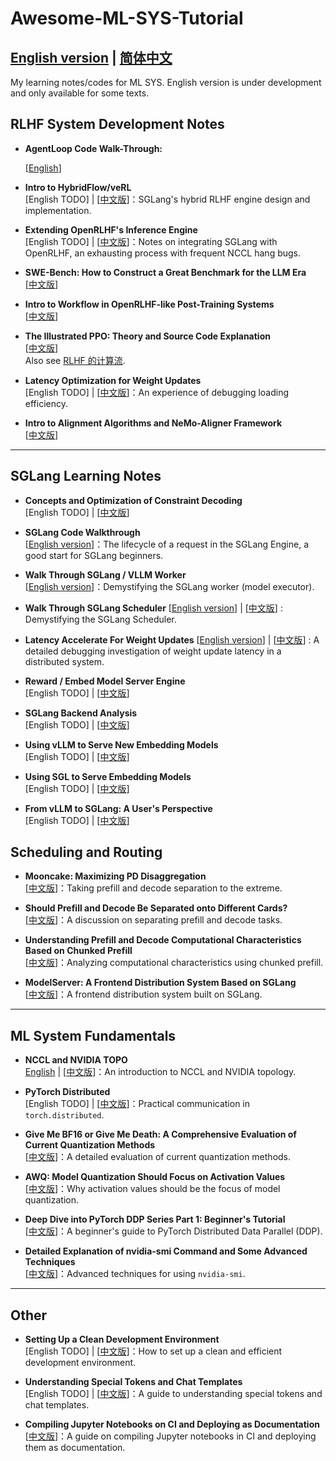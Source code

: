 # Awesome-ML-SYS-Tutorial 
## [English version](./README-eng.md) | [简体中文](./README.md)

My learning notes/codes for ML SYS.  English version is under development and only available for some texts.

## RLHF System Development Notes

- **AgentLoop Code Walk-Through:** 
  
  [[English](https://github.com/zhaochenyang20/Awesome-ML-SYS-Tutorial/blob/main/rlhf/verl/agent-loop/agentLoop_EN.md)]
  
- **Intro to HybridFlow/veRL**  
  [English TODO] | [[中文版](./rlhf/verl/readme.md)]：SGLang's hybrid RLHF engine design and implementation.

- **Extending OpenRLHF's Inference Engine**  
  [English TODO] | [[中文版](./rlhf/OpenRLHF/develop-log.md)]：Notes on integrating SGLang with OpenRLHF, an exhausting process with frequent NCCL hang bugs.

- **SWE-Bench: How to Construct a Great Benchmark for the LLM Era**  
  [[中文版](https://zhuanlan.zhihu.com/p/16292266518)] 

- **Intro to Workflow in OpenRLHF-like Post-Training Systems**  
  [[中文版](./rlhf/OpenRLHF/readme.md)] 

- **The Illustrated PPO: Theory and Source Code Explanation**  
  [[中文版](https://zhuanlan.zhihu.com/p/677607581)]  
  Also see [RLHF 的计算流](https://github.com/zhaochenyang20/Awesome-ML-SYS-Tutorial/tree/main/rlhf/OpenRLHF#rlhf-%E7%9A%84%E8%AE%A1%E7%AE%97%E6%B5%81).

- **Latency Optimization for Weight Updates**  
  [English TODO] | [[中文版](./sglang/latency-accelerte-for-weight-updates/readme.md)]：An experience of debugging loading efficiency.

- **Intro to Alignment Algorithms and NeMo-Aligner Framework**  
  [[中文版](https://zhuanlan.zhihu.com/p/5220718268)] 

---

## SGLang Learning Notes

- **Concepts and Optimization of Constraint Decoding**  
  [English TODO] | [[中文版](./sglang/constraint-decoding/readme.md)] 

- **SGLang Code Walkthrough**  
  [[English version](./sglang/code-walk-through/readme.md)]：The lifecycle of a request in the SGLang Engine, a good start for SGLang beginners.

- **Walk Through SGLang / VLLM Worker**  
  [[English version](./sglang/sglang-worker/readme.md)]：Demystifying the SGLang worker (model executor).

- **Walk Through SGLang Scheduler**
  [[English version](./sglang/sglang-scheduler/readme.md)] | [[中文版](./sglang/sglang-scheduler/readme-CN.md)] : Demystifying the SGLang Scheduler.

- **Latency Accelerate For Weight Updates**
  [[English version](./sglang/latency-accelerte-for-weight-updates/readme.md)] | [[中文版](./sglang/latency-accelerte-for-weight-updates/readme-CN.md)] : A detailed debugging investigation of weight update latency in a distributed system.

- **Reward / Embed Model Server Engine**  
  [English TODO] | [[中文版](https://zhuanlan.zhihu.com/p/4148050391)] 

- **SGLang Backend Analysis**  
  [English TODO] | [[中文版](https://zhuanlan.zhihu.com/p/716543182)] 

- **Using vLLM to Serve New Embedding Models**  
  [English TODO] | [[中文版](https://zhuanlan.zhihu.com/p/715857723)] 

- **Using SGL to Serve Embedding Models**  
  [English TODO] | [[中文版](https://zhuanlan.zhihu.com/p/715805386)] 

- **From vLLM to SGLang: A User's Perspective**  
  [English TODO] | [[中文版](https://zhuanlan.zhihu.com/p/714833359)] 

## Scheduling and Routing

- **Mooncake: Maximizing PD Disaggregation**  
  [[中文版](https://zhuanlan.zhihu.com/p/1711346141)]：Taking prefill and decode separation to the extreme.

- **Should Prefill and Decode Be Separated onto Different Cards?**  
  [[中文版](https://zhuanlan.zhihu.com/p/1280567902)]：A discussion on separating prefill and decode tasks.

- **Understanding Prefill and Decode Computational Characteristics Based on Chunked Prefill**  
  [[中文版](https://zhuanlan.zhihu.com/p/718715866)]：Analyzing computational characteristics using chunked prefill.

- **ModelServer: A Frontend Distribution System Based on SGLang**  
  [[中文版](https://zhuanlan.zhihu.com/p/718015016)]：A frontend distribution system built on SGLang.

---

## ML System Fundamentals

- **NCCL and NVIDIA TOPO**  
  [English](./distributed/nccl/readme_en.md) | [[中文版](./distributed/nccl/readme.md)]：An introduction to NCCL and NVIDIA topology.

- **PyTorch Distributed**  
   [English TODO] | [[中文版](./distributed/torch-distributed/readme.md)]：Practical communication in `torch.distributed`.

- **Give Me BF16 or Give Me Death: A Comprehensive Evaluation of Current Quantization Methods**  
  [[中文版](https://zhuanlan.zhihu.com/p/5485556270)]：A detailed evaluation of current quantization methods.

- **AWQ: Model Quantization Should Focus on Activation Values**  
  [[中文版](https://zhuanlan.zhihu.com/p/942485319)]：Why activation values should be the focus of model quantization.

- **Deep Dive into PyTorch DDP Series Part 1: Beginner's Tutorial**  
  [[中文版](https://zhuanlan.zhihu.com/p/178402798)]：A beginner's guide to PyTorch Distributed Data Parallel (DDP).

- **Detailed Explanation of nvidia-smi Command and Some Advanced Techniques**  
   [[中文版](https://www.yourmetaverse.cn/deep_learning/199/)]：Advanced techniques for using `nvidia-smi`.

---

## Other

- **Setting Up a Clean Development Environment**  
  [English TODO] | [[中文版](./engineer/uv/readme.md)]：How to set up a clean and efficient development environment.

- **Understanding Special Tokens and Chat Templates**  
  [English TODO] | [[中文版](./transformers/special_tokens/special_tokens.md)]：A guide to understanding special tokens and chat templates.

- **Compiling Jupyter Notebooks on CI and Deploying as Documentation**  
  [[中文版](https://zhuanlan.zhihu.com/p/2382351079)]：A guide on compiling Jupyter notebooks in CI and deploying them as documentation.